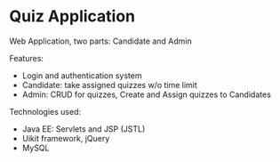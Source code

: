 Quiz Application
=================

Web Application, two parts: Candidate and Admin

Features:
-	Login and authentication system
-	Candidate: take assigned quizzes w/o time limit
-	Admin: CRUD for quizzes, Create and Assign quizzes to Candidates

Technologies used:
-	Java EE: Servlets and JSP (JSTL)
-	Uikit framework, jQuery
-	MySQL 

